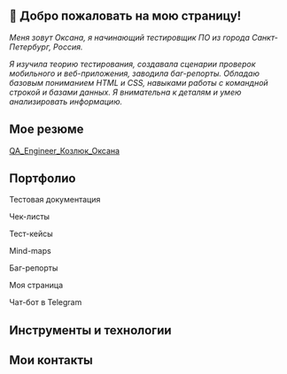 ![]()

## :wave: Добро пожаловать на мою страницу!

*Меня зовут Оксана, я начинающий тестировщик ПО из города Санкт-Петербург, Россия.*  

*Я изучила теорию тестирования, создавала сценарии проверок мобильного и веб-приложения, заводила баг-репорты. Обладаю базовым пониманием HTML и CSS, навыками работы с командной строкой и базами данных. Я внимательна к деталям и умею анализировать информацию.*

## Мое резюме

[QA_Engineer_Козлюк_Оксана](https://github.com/OksanaKZ/OksanaKZ/blob/main/oksana_qa_engineer.pdf)

## Портфолио

Тестовая документация

Чек-листы

Тест-кейсы

Mind-maps

Баг-репорты

Моя страница

Чат-бот в Telegram

## Инструменты и технологии

## Мои контакты
